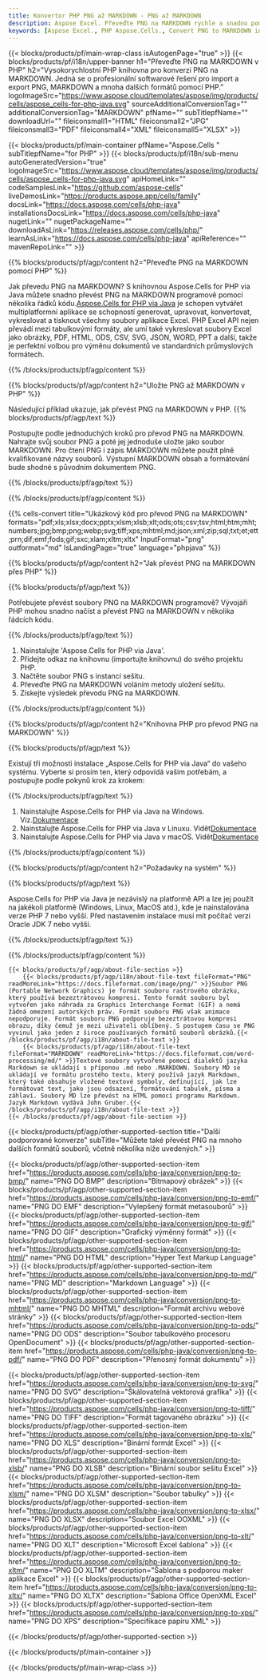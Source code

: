 ```yaml
---
title: Konvertor PHP PNG až MARKDOWN - PNG až MARKDOWN
description: Aspose Excel. Převeďte PNG na MARKDOWN rychle a snadno pomocí Aspose.Cells. PHP PNG na MARKDOWN. PHP Uložte PNG na MARKDOWN. Uložte MARKDOWN jako PNG jako 81 PHP.07481 jako
keywords: [Aspose Excel., PHP Aspose.Cells., Convert PNG to MARKDOWN in PHP., Save PNG to MARKDOWN using PHP., PHP PNG to MARKDOWN saveformat., PNG to MARKDOWN Converter., PHP Save PNG as MARKDOWN]
---
```

{{< blocks/products/pf/main-wrap-class isAutogenPage="true" >}}
{{< blocks/products/pf/i18n/upper-banner h1="Převeďte PNG na MARKDOWN v PHP" h2="Vysokorychlostní PHP knihovna pro konverzi PNG na MARKDOWN. Jedná se o profesionální softwarové řešení pro import a export PNG, MARKDOWN a mnoha dalších formátů pomocí PHP." logoImageSrc="https://www.aspose.cloud/templates/aspose/img/products/cells/aspose_cells-for-php-java.svg" sourceAdditionalConversionTag="" additionalConversionTag="MARKDOWN" pfName="" subTitlepfName="" downloadUrl="" fileiconsmall1="HTML" fileiconsmall2="JPG" fileiconsmall3="PDF" fileiconsmall4="XML" fileiconsmall5="XLSX" >}}

{{< blocks/products/pf/main-container pfName="Aspose.Cells " subTitlepfName="for PHP" >}}
{{< blocks/products/pf/i18n/sub-menu autoGeneratedVersion="true" logoImageSrc="https://www.aspose.cloud/templates/aspose/img/products/cells/aspose_cells-for-php-java.svg" apiHomeLink="" codeSamplesLink="https://github.com/aspose-cells" liveDemosLink="https://products.aspose.app/cells/family" docsLink="https://docs.aspose.com/cells/php-java" installationsDocsLink="https://docs.aspose.com/cells/php-java" nugetLink="" nugetPackageName="" downloadAsLink="https://releases.aspose.com/cells/php/" learnAsLink="https://docs.aspose.com/cells/php-java" apiReference="" mavenRepoLink="" >}}


{{% blocks/products/pf/agp/content h2="Převeďte PNG na MARKDOWN pomocí PHP" %}}

 Jak převedu PNG na MARKDOWN? S knihovnou Aspose.Cells for PHP via Java můžete snadno převést PNG na MARKDOWN programově pomocí několika řádků kódu.[Aspose.Cells for PHP via Java](https://products.aspose.com/cells/php-java/) je schopen vytvářet multiplatformní aplikace se schopností generovat, upravovat, konvertovat, vykreslovat a tisknout všechny soubory aplikace Excel. PHP Excel API nejen převádí mezi tabulkovými formáty, ale umí také vykreslovat soubory Excel jako obrázky, PDF, HTML, ODS, CSV, SVG, JSON, WORD, PPT a další, takže je perfektní volbou pro výměnu dokumentů ve standardních průmyslových formátech.
 
{{% /blocks/products/pf/agp/content %}}

{{% blocks/products/pf/agp/content h2="Uložte PNG až MARKDOWN v PHP" %}}

Následující příklad ukazuje, jak převést PNG na MARKDOWN v PHP.
{{% blocks/products/pf/agp/text %}}

Postupujte podle jednoduchých kroků pro převod PNG na MARKDOWN. Nahrajte svůj soubor PNG a poté jej jednoduše uložte jako soubor MARKDOWN. Pro čtení PNG i zápis MARKDOWN můžete použít plně kvalifikované názvy souborů. Výstupní MARKDOWN obsah a formátování bude shodné s původním dokumentem PNG.

{{% /blocks/products/pf/agp/text %}}

{{% /blocks/products/pf/agp/content %}}

{{% cells-convert title="Ukázkový kód pro převod PNG na MARKDOWN" formats="pdf;xls;xlsx;docx;pptx;xlsm;xlsb;xlt;ods;ots;csv;tsv;html;htm;mht;numbers;jpg;bmp;png;webp;svg;tiff;xps;mhtml;md;json;xml;zip;sql;txt;et;ett;prn;dif;emf;fods;gif;sxc;xlam;xltm;xltx" InputFormat="png" outformat="md" IsLandingPage="true" language="phpjava" %}}

{{% blocks/products/pf/agp/content h2="Jak převést PNG na MARKDOWN přes PHP" %}}

{{% blocks/products/pf/agp/text %}}

Potřebujete převést soubory PNG na MARKDOWN programově? Vývojáři PHP mohou snadno načíst a převést PNG na MARKDOWN v několika řádcích kódu.

{{% /blocks/products/pf/agp/text %}}

1.  Nainstalujte 'Aspose.Cells for PHP via Java'.
1.  Přidejte odkaz na knihovnu (importujte knihovnu) do svého projektu PHP.
1.  Načtěte soubor PNG s instancí sešitu.
1.  Převeďte PNG na MARKDOWN voláním metody uložení sešitu.
1.  Získejte výsledek převodu PNG na MARKDOWN.

{{% /blocks/products/pf/agp/content %}}

{{% blocks/products/pf/agp/content h2="Knihovna PHP pro převod PNG na MARKDOWN" %}}

{{% blocks/products/pf/agp/text %}}

Existují tři možnosti instalace „Aspose.Cells for PHP via Java“ do vašeho systému. Vyberte si prosím ten, který odpovídá vašim potřebám, a postupujte podle pokynů krok za krokem:

{{% /blocks/products/pf/agp/text %}}

1.  Nainstalujte Aspose.Cells for PHP via Java na Windows. Viz.[Dokumentace](https://docs.aspose.com/cells/php-java/setup-and-installation-guidelines/#windows)
1.  Nainstalujte Aspose.Cells for PHP via Java v Linuxu. Vidět[Dokumentace](https://docs.aspose.com/cells/php-java/setup-and-installation-guidelines/#linux)
1.  Nainstalujte Aspose.Cells for PHP via Java v macOS. Vidět[Dokumentace](https://docs.aspose.com/cells/php-java/setup-and-installation-guidelines/#mac)

{{% /blocks/products/pf/agp/content %}}

{{% blocks/products/pf/agp/content h2="Požadavky na systém" %}}

{{% blocks/products/pf/agp/text %}}

Aspose.Cells for PHP via Java je nezávislý na platformě API a lze jej použít na jakékoli platformě (Windows, Linux, MacOS atd.), kde je nainstalována verze PHP 7 nebo vyšší. Před nastavením instalace musí mít počítač verzi Oracle JDK 7 nebo vyšší.
 
{{% /blocks/products/pf/agp/text %}}


{{% /blocks/products/pf/agp/content %}}

<!-- aboutfile Starts -->
    {{< blocks/products/pf/agp/about-file-section >}}
        {{< blocks/products/pf/agp/i18n/about-file-text fileFormat="PNG" readMoreLink="https://docs.fileformat.com/image/png/" >}}Soubor PNG (Portable Network Graphics) je formát souboru rastrového obrázku, který používá bezeztrátovou kompresi. Tento formát souboru byl vytvořen jako náhrada za Graphics Interchange Format (GIF) a nemá žádná omezení autorských práv. Formát souboru PNG však animace nepodporuje. Formát souboru PNG podporuje bezeztrátovou kompresi obrazu, díky čemuž je mezi uživateli oblíbený. S postupem času se PNG vyvinul jako jeden z široce používaných formátů souborů obrázků.{{< /blocks/products/pf/agp/i18n/about-file-text >}}
        {{< blocks/products/pf/agp/i18n/about-file-text fileFormat="MARKDOWN" readMoreLink="https://docs.fileformat.com/word-processing/md/" >}}Textové soubory vytvořené pomocí dialektů jazyka Markdown se ukládají s příponou .md nebo .MARKDOWN. Soubory MD se ukládají ve formátu prostého textu, který používá jazyk Markdown, který také obsahuje vložené textové symboly, definující, jak lze formátovat text, jako jsou odsazení, formátování tabulek, písma a záhlaví. Soubory MD lze převést na HTML pomocí programu Markdown. Jazyk Markdown vydává John Gruber.{{< /blocks/products/pf/agp/i18n/about-file-text >}}
    {{< /blocks/products/pf/agp/about-file-section >}}
<!-- aboutfile Ends -->

{{< blocks/products/pf/agp/other-supported-section title="Další podporované konverze" subTitle="Můžete také převést PNG na mnoho dalších formátů souborů, včetně několika níže uvedených." >}}

{{< blocks/products/pf/agp/other-supported-section-item href="https://products.aspose.com/cells/php-java/conversion/png-to-bmp/" name="PNG DO BMP" description="Bitmapový obrázek" >}}
{{< blocks/products/pf/agp/other-supported-section-item href="https://products.aspose.com/cells/php-java/conversion/png-to-emf/" name="PNG DO EMF" description="Vylepšený formát metasouborů" >}}
{{< blocks/products/pf/agp/other-supported-section-item href="https://products.aspose.com/cells/php-java/conversion/png-to-gif/" name="PNG DO GIF" description="Grafický výměnný formát" >}}
{{< blocks/products/pf/agp/other-supported-section-item href="https://products.aspose.com/cells/php-java/conversion/png-to-html/" name="PNG DO HTML" description="Hyper Text Markup Language" >}}
{{< blocks/products/pf/agp/other-supported-section-item href="https://products.aspose.com/cells/php-java/conversion/png-to-md/" name="PNG MD" description="Markdown Language" >}}
{{< blocks/products/pf/agp/other-supported-section-item href="https://products.aspose.com/cells/php-java/conversion/png-to-mhtml/" name="PNG DO MHTML" description="Formát archivu webové stránky" >}}
{{< blocks/products/pf/agp/other-supported-section-item href="https://products.aspose.com/cells/php-java/conversion/png-to-ods/" name="PNG DO ODS" description="Soubor tabulkového procesoru OpenDocument" >}}
{{< blocks/products/pf/agp/other-supported-section-item href="https://products.aspose.com/cells/php-java/conversion/png-to-pdf/" name="PNG DO PDF" description="Přenosný formát dokumentu" >}}

{{< blocks/products/pf/agp/other-supported-section-item href="https://products.aspose.com/cells/php-java/conversion/png-to-svg/" name="PNG DO SVG" description="Škálovatelná vektorová grafika" >}}
{{< blocks/products/pf/agp/other-supported-section-item href="https://products.aspose.com/cells/php-java/conversion/png-to-tiff/" name="PNG DO TIFF" description="Formát tagovaného obrázku" >}}
{{< blocks/products/pf/agp/other-supported-section-item href="https://products.aspose.com/cells/php-java/conversion/png-to-xls/" name="PNG DO XLS" description="Binární formát Excel" >}}
{{< blocks/products/pf/agp/other-supported-section-item href="https://products.aspose.com/cells/php-java/conversion/png-to-xlsb/" name="PNG DO XLSB" description="Binární soubor sešitu Excel" >}}
{{< blocks/products/pf/agp/other-supported-section-item href="https://products.aspose.com/cells/php-java/conversion/png-to-xlsm/" name="PNG DO XLSM" description="Soubor tabulky" >}}
{{< blocks/products/pf/agp/other-supported-section-item href="https://products.aspose.com/cells/php-java/conversion/png-to-xlsx/" name="PNG DO XLSX" description="Soubor Excel OOXML" >}}
{{< blocks/products/pf/agp/other-supported-section-item href="https://products.aspose.com/cells/php-java/conversion/png-to-xlt/" name="PNG DO XLT" description="Microsoft Excel šablona" >}}
{{< blocks/products/pf/agp/other-supported-section-item href="https://products.aspose.com/cells/php-java/conversion/png-to-xltm/" name="PNG DO XLTM" description="Šablona s podporou maker aplikace Excel" >}}
{{< blocks/products/pf/agp/other-supported-section-item href="https://products.aspose.com/cells/php-java/conversion/png-to-xltx/" name="PNG DO XLTX" description="Šablona Office OpenXML Excel" >}}
{{< blocks/products/pf/agp/other-supported-section-item href="https://products.aspose.com/cells/php-java/conversion/png-to-xps/" name="PNG DO XPS" description="Specifikace papíru XML" >}}

{{< /blocks/products/pf/agp/other-supported-section >}}

{{< /blocks/products/pf/main-container >}}
    
{{< /blocks/products/pf/main-wrap-class >}}
